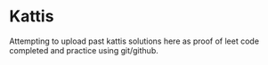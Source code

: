 # Kattis

Attempting to upload past kattis solutions here as proof of leet code completed and practice using git/github.
